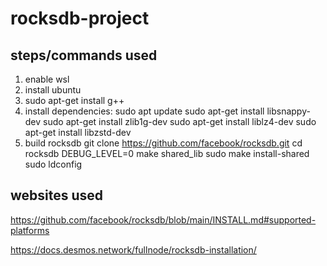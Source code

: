 # rocksdb-project

## steps/commands used
  1. enable wsl
  2. install ubuntu
  3. sudo apt-get install g++
  4. install dependencies:
       sudo apt update
       sudo apt-get install libsnappy-dev
       sudo apt-get install zlib1g-dev
       sudo apt-get install liblz4-dev
       sudo apt-get install libzstd-dev
5. build rocksdb
     git clone https://github.com/facebook/rocksdb.git
     cd rocksdb
     DEBUG_LEVEL=0 make shared_lib
     sudo make install-shared
     sudo ldconfig

## websites used 

https://github.com/facebook/rocksdb/blob/main/INSTALL.md#supported-platforms

https://docs.desmos.network/fullnode/rocksdb-installation/
